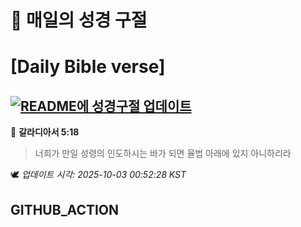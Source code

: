 # 🙏 매일의 성경 구절
# [Daily Bible verse]
## [![README에 성경구절 업데이트](https://github.com/DONGSUKA/first_test/actions/workflows/update-readme-bible.yml/badge.svg)](https://github.com/DONGSUKA/first_test/actions/workflows/update-readme-bible.yml)
<!-- START_BIBLE_VERSE -->
📖 **갈라디아서 5:18**
> 너희가 만일 성령의 인도하시는 바가 되면 율법 아래에 있지 아니하리라

🕊️ _업데이트 시각: 2025-10-03 00:52:28 KST_
  <!-- END_BIBLE_VERSE -->
## GITHUB_ACTION
